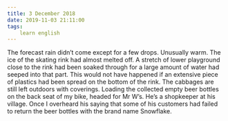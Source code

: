 ```yaml
---
title: 3 December 2018
date: 2019-11-03 21:11:00
tags:
    learn english
---
```


The forecast rain didn’t come except for a few drops.
Unusually warm. The ice of the skating rink had almost melted off. A stretch of lower playground close to the rink had been soaked through for a large amount of water had seeped into that part. This would not have happened if an extensive piece of plastics had been spread on the bottom of the rink. The cabbages are still left outdoors with coverings. 
Loading the collected empty beer bottles on the back seat of my bike, headed for Mr W’s. He’s a shopkeeper at his village. Once I overheard his saying that some of his customers had failed to return the beer bottles with the brand name Snowflake. 